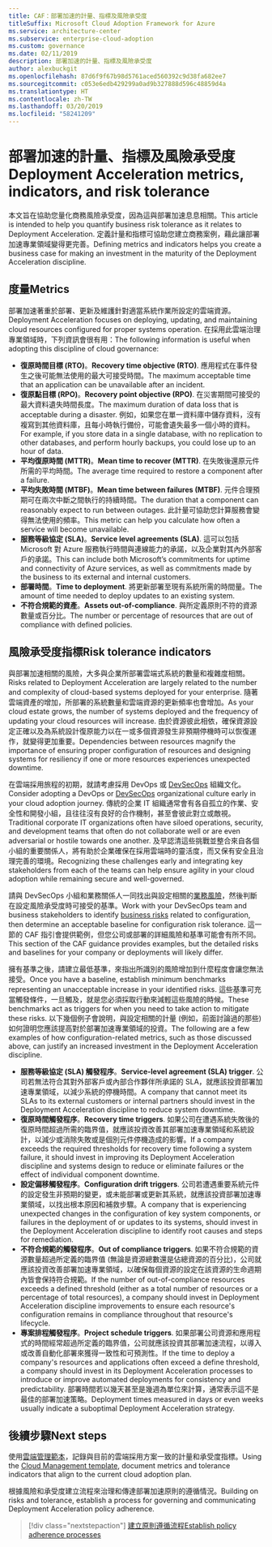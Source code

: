 ```yaml
---
title: CAF：部署加速的計量、指標及風險承受度
titleSuffix: Microsoft Cloud Adoption Framework for Azure
ms.service: architecture-center
ms.subservice: enterprise-cloud-adoption
ms.custom: governance
ms.date: 02/11/2019
description: 部署加速的計量、指標及風險承受度
author: alexbuckgit
ms.openlocfilehash: 87d6f9f67b98d5761aced560392c9d38fa682ee7
ms.sourcegitcommit: c053e6edb429299a0ad9b327888d596c48859d4a
ms.translationtype: HT
ms.contentlocale: zh-TW
ms.lasthandoff: 03/20/2019
ms.locfileid: "58241209"
---
```

# <a name="deployment-acceleration-metrics-indicators-and-risk-tolerance"></a><span data-ttu-id="e3682-103">部署加速的計量、指標及風險承受度</span><span class="sxs-lookup"><span data-stu-id="e3682-103">Deployment Acceleration metrics, indicators, and risk tolerance</span></span>

<span data-ttu-id="e3682-104">本文旨在協助您量化商務風險承受度，因為這與部署加速息息相關。</span><span class="sxs-lookup"><span data-stu-id="e3682-104">This article is intended to help you quantify business risk tolerance as it relates to Deployment Acceleration.</span></span> <span data-ttu-id="e3682-105">定義計量和指標可協助您建立商務案例，藉此讓部署加速專業領域變得更完善。</span><span class="sxs-lookup"><span data-stu-id="e3682-105">Defining metrics and indicators helps you create a business case for making an investment in the maturity of the Deployment Acceleration discipline.</span></span>

## <a name="metrics"></a><span data-ttu-id="e3682-106">度量</span><span class="sxs-lookup"><span data-stu-id="e3682-106">Metrics</span></span>

<span data-ttu-id="e3682-107">部署加速著重於部署、更新及維護針對適當系統作業所設定的雲端資源。</span><span class="sxs-lookup"><span data-stu-id="e3682-107">Deployment Acceleration focuses on deploying, updating, and maintaining cloud resources configured for proper systems operation.</span></span> <span data-ttu-id="e3682-108">在採用此雲端治理專業領域時，下列資訊會很有用：</span><span class="sxs-lookup"><span data-stu-id="e3682-108">The following information is useful when adopting this discipline of cloud governance:</span></span>

- <span data-ttu-id="e3682-109">**復原時間目標 (RTO)**。</span><span class="sxs-lookup"><span data-stu-id="e3682-109">**Recovery time objective (RTO)**.</span></span> <span data-ttu-id="e3682-110">應用程式在事件發生之後可能無法使用的最大可接受時間。</span><span class="sxs-lookup"><span data-stu-id="e3682-110">The maximum acceptable time that an application can be unavailable after an incident.</span></span>
- <span data-ttu-id="e3682-111">**復原點目標 (RPO)**。</span><span class="sxs-lookup"><span data-stu-id="e3682-111">**Recovery point objective (RPO)**.</span></span> <span data-ttu-id="e3682-112">在災害期間可接受的最大資料遺失時間長度。</span><span class="sxs-lookup"><span data-stu-id="e3682-112">The maximum duration of data loss that is acceptable during a disaster.</span></span> <span data-ttu-id="e3682-113">例如，如果您在單一資料庫中儲存資料，沒有複寫到其他資料庫，且每小時執行備份，可能會遺失最多一個小時的資料。</span><span class="sxs-lookup"><span data-stu-id="e3682-113">For example, if you store data in a single database, with no replication to other databases, and perform hourly backups, you could lose up to an hour of data.</span></span>
- <span data-ttu-id="e3682-114">**平均復原時間 (MTTR)**。</span><span class="sxs-lookup"><span data-stu-id="e3682-114">**Mean time to recover (MTTR)**.</span></span> <span data-ttu-id="e3682-115">在失敗後還原元件所需的平均時間。</span><span class="sxs-lookup"><span data-stu-id="e3682-115">The average time required to restore a component after a failure.</span></span>
- <span data-ttu-id="e3682-116">**平均失敗時間 (MTBF)**。</span><span class="sxs-lookup"><span data-stu-id="e3682-116">**Mean time between failures (MTBF)**.</span></span> <span data-ttu-id="e3682-117">元件合理預期可在兩次中斷之間執行的持續時間。</span><span class="sxs-lookup"><span data-stu-id="e3682-117">The duration that a component can reasonably expect to run between outages.</span></span> <span data-ttu-id="e3682-118">此計量可協助您計算服務會變得無法使用的頻率。</span><span class="sxs-lookup"><span data-stu-id="e3682-118">This metric can help you calculate how often a service will become unavailable.</span></span>
- <span data-ttu-id="e3682-119">**服務等級協定 (SLA)**。</span><span class="sxs-lookup"><span data-stu-id="e3682-119">**Service level agreements (SLA)**.</span></span> <span data-ttu-id="e3682-120">這可以包括 Microsoft 對 Azure 服務執行時間與連線能力的承諾，以及企業對其內外部客戶的承諾。</span><span class="sxs-lookup"><span data-stu-id="e3682-120">This can include both Microsoft’s commitments for uptime and connectivity of Azure services, as well as commitments made by the business to its external and internal customers.</span></span>
- <span data-ttu-id="e3682-121">**部署時間**。</span><span class="sxs-lookup"><span data-stu-id="e3682-121">**Time to deployment**.</span></span> <span data-ttu-id="e3682-122">將更新部署至現有系統所需的時間量。</span><span class="sxs-lookup"><span data-stu-id="e3682-122">The amount of time needed to deploy updates to an existing system.</span></span>
- <span data-ttu-id="e3682-123">**不符合規範的資產**。</span><span class="sxs-lookup"><span data-stu-id="e3682-123">**Assets out-of-compliance**.</span></span> <span data-ttu-id="e3682-124">與所定義原則不符的資源數量或百分比。</span><span class="sxs-lookup"><span data-stu-id="e3682-124">The number or percentage of resources that are out of compliance with defined policies.</span></span>

## <a name="risk-tolerance-indicators"></a><span data-ttu-id="e3682-125">風險承受度指標</span><span class="sxs-lookup"><span data-stu-id="e3682-125">Risk tolerance indicators</span></span>

<span data-ttu-id="e3682-126">與部署加速相關的風險，大多與企業所部署雲端式系統的數量和複雜度相關。</span><span class="sxs-lookup"><span data-stu-id="e3682-126">Risks related to Deployment Acceleration are largely related to the number and complexity of cloud-based systems deployed for your enterprise.</span></span> <span data-ttu-id="e3682-127">隨著雲端資產的增加，所部署的系統數量和雲端資源的更新頻率也會增加。</span><span class="sxs-lookup"><span data-stu-id="e3682-127">As your cloud estate grows, the number of systems deployed and the frequency of updating your cloud resources will increase.</span></span> <span data-ttu-id="e3682-128">由於資源彼此相依，確保資源設定正確以及為系統設計復原能力以在一或多個資源發生非預期停機時可以恢復運作，就變得更加重要。</span><span class="sxs-lookup"><span data-stu-id="e3682-128">Dependencies between resources magnify the importance of ensuring proper configuration of resources and designing systems for resiliency if one or more resources experiences unexpected downtime.</span></span>

<!-- "en-us" location is required for the URL below. -->

<span data-ttu-id="e3682-129">在雲端採用旅程的初期，就請考慮採用 DevOps 或 [DevSecOps](https://www.microsoft.com/en-us/securityengineering/devsecops) 組織文化。</span><span class="sxs-lookup"><span data-stu-id="e3682-129">Consider adopting a DevOps or [DevSecOps](https://www.microsoft.com/en-us/securityengineering/devsecops) organizational culture early in your cloud adoption journey.</span></span> <span data-ttu-id="e3682-130">傳統的企業 IT 組織通常會有各自孤立的作業、安全性和開發小組，且往往沒有良好的合作機制，甚至會彼此對立或敵視。</span><span class="sxs-lookup"><span data-stu-id="e3682-130">Traditional corporate IT organizations often have siloed operations, security, and development teams that often do not collaborate well or are even adversarial or hostile towards one another.</span></span> <span data-ttu-id="e3682-131">及早認清這些挑戰並整合來自各個小組的重要關係人，將有助於企業確保在採用雲端時的靈活度，而又保有安全且治理完善的環境。</span><span class="sxs-lookup"><span data-stu-id="e3682-131">Recognizing these challenges early and integrating key stakeholders from each of the teams can help ensure agility in your cloud adoption while remaining secure and well-governed.</span></span>

<span data-ttu-id="e3682-132">請與 DevSecOps 小組和業務關係人一同找出與設定相關的[業務風險](business-risks.md)，然後判斷在設定風險承受度時可接受的基準。</span><span class="sxs-lookup"><span data-stu-id="e3682-132">Work with your DevSecOps team and business stakeholders to identify [business risks](business-risks.md) related to configuration, then determine an acceptable baseline for configuration risk tolerance.</span></span> <span data-ttu-id="e3682-133">這一節的 CAF 指引會提供範例，但您公司或部署的詳細風險和基準可能會有所不同。</span><span class="sxs-lookup"><span data-stu-id="e3682-133">This section of the CAF guidance provides examples, but the detailed risks and baselines for your company or deployments will likely differ.</span></span>

<span data-ttu-id="e3682-134">擁有基準之後，請建立最低基準，來指出所識別的風險增加到什麼程度會讓您無法接受。</span><span class="sxs-lookup"><span data-stu-id="e3682-134">Once you have a baseline, establish minimum benchmarks representing an unacceptable increase in your identified risks.</span></span> <span data-ttu-id="e3682-135">這些基準可充當觸發條件，一旦觸及，就是您必須採取行動來減輕這些風險的時候。</span><span class="sxs-lookup"><span data-stu-id="e3682-135">These benchmarks act as triggers for when you need to take action to mitigate these risks.</span></span> <span data-ttu-id="e3682-136">以下幾個例子會說明，與設定相關的計量 (例如，前面討論過的那些) 如何證明您應該提高對於部署加速專業領域的投資。</span><span class="sxs-lookup"><span data-stu-id="e3682-136">The following are a few examples of how configuration-related metrics, such as those discussed above, can justify an increased investment in the Deployment Acceleration discipline.</span></span>

- <span data-ttu-id="e3682-137">**服務等級協定 (SLA) 觸發程序**。</span><span class="sxs-lookup"><span data-stu-id="e3682-137">**Service-level agreement (SLA) trigger**.</span></span> <span data-ttu-id="e3682-138">公司若無法符合其對外部客戶或內部合作夥伴所承諾的 SLA，就應該投資部署加速專業領域，以減少系統的停機時間。</span><span class="sxs-lookup"><span data-stu-id="e3682-138">A company that cannot meet its SLAs to its external customers or internal partners should invest in the Deployment Acceleration discipline to reduce system downtime.</span></span>
- <span data-ttu-id="e3682-139">**復原時間觸發程序**。</span><span class="sxs-lookup"><span data-stu-id="e3682-139">**Recovery time triggers**.</span></span> <span data-ttu-id="e3682-140">如果公司在遭遇系統失敗後的復原時間超過所需的臨界值，就應該投資改善其部署加速專業領域和系統設計，以減少或消除失敗或是個別元件停機造成的影響。</span><span class="sxs-lookup"><span data-stu-id="e3682-140">If a company exceeds the required thresholds for recovery time following a system failure, it should invest in improving its Deployment Acceleration discipline and systems design to reduce or eliminate failures or the effect of individual component downtime.</span></span>
- <span data-ttu-id="e3682-141">**設定偏移觸發程序**。</span><span class="sxs-lookup"><span data-stu-id="e3682-141">**Configuration drift triggers**.</span></span> <span data-ttu-id="e3682-142">公司若遭遇重要系統元件的設定發生非預期的變更，或未能部署或更新其系統，就應該投資部署加速專業領域，以找出根本原因和補救步驟。</span><span class="sxs-lookup"><span data-stu-id="e3682-142">A company that is experiencing unexpected changes in the configuration of key system components, or failures in the deployment of or updates to its systems, should invest in the Deployment Acceleration discipline to identify root causes and steps for remediation.</span></span>  
- <span data-ttu-id="e3682-143">**不符合規範的觸發程序**。</span><span class="sxs-lookup"><span data-stu-id="e3682-143">**Out of compliance triggers**.</span></span> <span data-ttu-id="e3682-144">如果不符合規範的資源數量超過所定義的臨界值 (無論是資源總數還是佔總資源的百分比)，公司就應該投資改善部署加速專業領域，以確保每個資源的設定在該資源的生命週期內皆會保持符合規範。</span><span class="sxs-lookup"><span data-stu-id="e3682-144">If the number of out-of-compliance resources exceeds a defined threshold (either as a total number of resources or a percentage of total resources), a company should invest in Deployment Acceleration discipline improvements to ensure each resource's configuration remains in compliance throughout that resource's lifecycle.</span></span>
- <span data-ttu-id="e3682-145">**專案排程觸發程序**。</span><span class="sxs-lookup"><span data-stu-id="e3682-145">**Project schedule triggers**.</span></span> <span data-ttu-id="e3682-146">如果部署公司資源和應用程式的時間經常超過所定義的臨界值，公司就應該投資其部署加速流程，以導入或改善自動化部署來獲得一致性和可預測性。</span><span class="sxs-lookup"><span data-stu-id="e3682-146">If the time to deploy a company's resources and applications often exceed a define threshold, a company should invest in its Deployment Acceleration processes to introduce or improve automated deployments for consistency and predictability.</span></span> <span data-ttu-id="e3682-147">部署時間若以幾天甚至是幾週為單位來計算，通常表示這不是最佳的部署加速策略。</span><span class="sxs-lookup"><span data-stu-id="e3682-147">Deployment times measured in days or even weeks usually indicate a suboptimal Deployment Acceleration strategy.</span></span>

## <a name="next-steps"></a><span data-ttu-id="e3682-148">後續步驟</span><span class="sxs-lookup"><span data-stu-id="e3682-148">Next steps</span></span>

<span data-ttu-id="e3682-149">使用[雲端管理範本](./template.md)，記錄與目前的雲端採用方案一致的計量和承受度指標。</span><span class="sxs-lookup"><span data-stu-id="e3682-149">Using the [Cloud Management template](./template.md), document metrics and tolerance indicators that align to the current cloud adoption plan.</span></span>

<span data-ttu-id="e3682-150">根據風險和承受度建立流程來治理和傳達部署加速原則的遵循情況。</span><span class="sxs-lookup"><span data-stu-id="e3682-150">Building on risks and tolerance, establish a process for governing and communicating Deployment Acceleration policy adherence.</span></span>

> [!div class="nextstepaction"]
> [<span data-ttu-id="e3682-151">建立原則遵循流程</span><span class="sxs-lookup"><span data-stu-id="e3682-151">Establish policy adherence processes</span></span>](compliance-processes.md)
